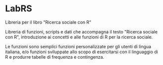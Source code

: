 # LabRS
Libreria per il libro "Ricerca sociale con R"

Libreria di funzioni, scripts e dati che accompagna il testo "Ricerca sociale con R", introduzione ai concetti e alle funzioni di R per la ricerca sociale.

Le funzioni sono semplici funzioni personalizzate per gli utenti di lingua italiana, e/o funzioni sviluppate allo scopo di esercitarsi con il linguaggio di R e produrre tabelle di frequenza e contingenza.


